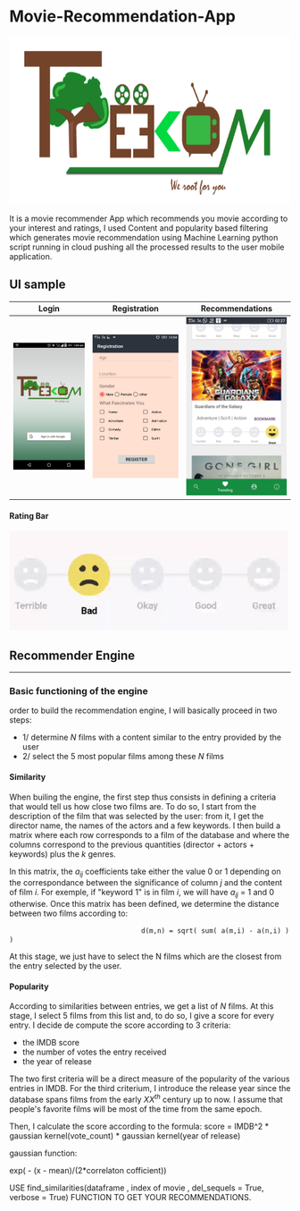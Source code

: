 # Movie-Recommendation-App
<p align="center">
  <img width="800" height="300" src="https://github.com/CS-savvy/Movie-Recommendation-App/blob/master/logo.png?raw=true">
</p>
It is a movie recommender App which recommends you movie according to your interest and ratings,  I used Content and popularity based filtering which generates movie recommendation using Machine Learning python script running in cloud pushing all  the processed results to the user mobile application.

## UI sample

|Login|Registration|Recommendations
|------------|-------------|---------------|
| <img src="https://github.com/CS-savvy/Movie-Recommendation-App/blob/master/LoginScreen.png?raw=true" width="250"> | <img src="https://github.com/CS-savvy/Movie-Recommendation-App/blob/master/Registration.png?raw=true" width="250"> | <img src="https://github.com/CS-savvy/Movie-Recommendation-App/blob/master/Recommendations.png?raw=true" width="250">

#### Rating Bar

<img src="https://github.com/CS-savvy/Movie-Recommendation-App/blob/master/RatingBar.gif?raw=true" width="500">



## Recommender Engine
___
### Basic functioning of the engine 
 order to build the recommendation engine, I will basically proceed in two steps:
- 1/ determine $N$ films with a content similar to the entry provided by the user
- 2/ select the 5 most popular films among these $N$ films

#### Similarity
When builing the engine, the first step thus consists in defining a criteria that would tell us how close two films are. To do so, I start from the description of the film that was selected by the user: from it, I get the director name, the names of the actors and a few keywords. I then build a matrix where each row corresponds to a film of the database and where the columns correspond to the previous quantities (director + actors + keywords) plus the *k* genres.

In this matrix, the $a_{ij}$ coefficients take either the value 0 or 1 depending on the correspondance between the significance of column $j$ and the content of film $i$. For exemple, if "keyword 1" is in film $i$, we will have $a_{ij}$ = 1 and 0 otherwise. Once this matrix has been defined, we determine the distance between two films according to:

                                     d(m,n) = sqrt( sum( a(m,i) - a(n,i) ) ) 

At this stage, we just have to select the N films which are the closest from the entry selected by the user.

#### Popularity

According to similarities between entries, we get a list of $N$ films. At this stage, I select 5 films from this list and, to do so, I give a score for every entry. I decide de compute the score according to 3 criteria:
- the IMDB score
- the number of votes the entry received
- the year of release

The two first criteria will be a direct measure of the popularity of the various entries in IMDB. For the third criterium, I introduce the release year since the database spans films from the early $XX^{th}$ century up to now. I assume that people's favorite films will be most of the time from the same epoch.

Then, I calculate the score according to the formula:
 score = IMDB^2 * gaussian kernel(vote_count) * gaussian kernel(year of release)

gaussian function:

exp( - (x - mean)/(2*correlaton cofficient))


USE find_similarities(dataframe , index of movie , del_sequels = True, verbose = True)  FUNCTION TO GET YOUR RECOMMENDATIONS.
